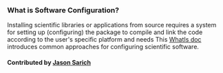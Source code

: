 
### What is Software Configuration?

Installing scientific libraries or applications from source requires a system for setting up (configuring) the package to compile and link the code according to the user's specific platform and needs  This [WhatIs doc](https://ideas-productivity.org/wordpress/wp-content/uploads/2016/04/IDEAS-ConfigurationWhatIsSoftwareConfiguration-V0.2.pdf "What is Software Configuration?") introduces common approaches for configuring scientific software.

#### Contributed by [Jason Sarich](https://github.com/sarich)

<!---
Publish: yes
Pinned: yes
Categories: development
Topics: configuration and builds
Tags: document, whatis, terminology
Level: 0
Prerequisites: none
Aggregate: none
--->
